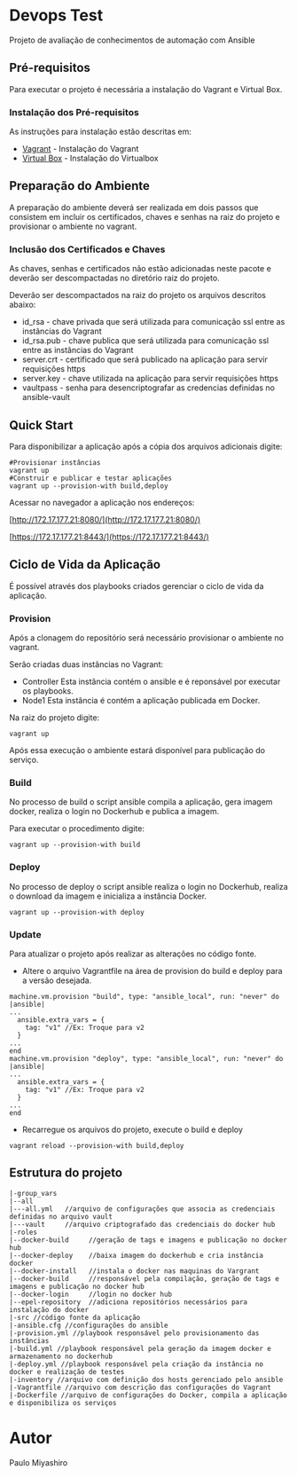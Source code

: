 # Devops Test
Projeto de avaliação de conhecimentos de automação com Ansible
## Pré-requisitos
Para executar o projeto é necessária a instalação do Vagrant e Virtual Box.
### Instalação dos Pré-requisitos
As instruções para instalação estão descritas em:
* [Vagrant](https://www.vagrantup.com/docs/installation/) - Instalação do Vagrant
* [Virtual Box](https://www.virtualbox.org/manual/UserManual.html#intro-installing) - Instalação do Virtualbox
## Preparação do Ambiente
A preparação do ambiente deverá ser realizada em dois passos que consistem em incluir os certificados, chaves e senhas na raiz do projeto e provisionar o ambiente no vagrant.
### Inclusão dos Certificados e Chaves
As chaves, senhas e certificados não estão adicionadas neste pacote e deverão ser descompactadas no diretório raiz do projeto.

Deverão ser descompactados na raiz do projeto os arquivos descritos abaixo: 
* id_rsa - chave privada que será utilizada para comunicação ssl entre as instâncias do Vagrant
* id_rsa.pub - chave publica que será utilizada para comunicação ssl entre as instâncias do Vagrant
* server.crt - certificado que será publicado na aplicação para servir requisições https
* server.key - chave utilizada na aplicação para servir requisições https
* vaultpass - senha para desencriptografar as credencias definidas no ansible-vault

## Quick Start
Para disponibilizar a aplicação após a cópia dos arquivos adicionais digite:
```
#Provisionar instâncias
vagrant up
#Construir e publicar e testar aplicações
vagrant up --provision-with build,deploy
```
Acessar no navegador a aplicação nos endereços:

[http://172.17.177.21:8080/](http://172.17.177.21:8080/)

[https://172.17.177.21:8443/](https://172.17.177.21:8443/)

## Ciclo de Vida da Aplicação
É possível através dos playbooks criados gerenciar o ciclo de vida da aplicação.

### Provision
Após a clonagem do repositório será necessário provisionar o ambiente no vagrant.

Serão criadas duas instâncias no Vagrant:
* Controller
Esta instância contém o ansible e é reponsável por executar os playbooks.
* Node1
Esta instância é contém a aplicação publicada em Docker.

Na raiz do projeto digite:
```
vagrant up
```
Após essa execução o ambiente estará disponível para publicação do serviço.
### Build
No processo de build o script ansible compila a aplicação, gera imagem docker, realiza o login no Dockerhub e publica a imagem.

Para executar o procedimento digite:
```
vagrant up --provision-with build
```
### Deploy
No processo de deploy o script ansible realiza o login no Dockerhub, realiza o download da imagem e inicializa a instância Docker.
```
vagrant up --provision-with deploy
```
### Update
Para atualizar o projeto após realizar as alterações no código fonte.

- Altere o arquivo Vagrantfile na área de provision do build e deploy para a versão desejada.
```
machine.vm.provision "build", type: "ansible_local", run: "never" do |ansible|
...
  ansible.extra_vars = {
    tag: "v1" //Ex: Troque para v2 
  }
...
end
machine.vm.provision "deploy", type: "ansible_local", run: "never" do |ansible|
...
  ansible.extra_vars = {
    tag: "v1" //Ex: Troque para v2 
  }
...
end
```
- Recarregue os arquivos do projeto, execute o build e deploy
```
vagrant reload --provision-with build,deploy
```
## Estrutura do projeto
```
|-group_vars
|--all
|---all.yml   //arquivo de configurações que associa as credenciais definidas no arquivo vault
|---vault     //arquivo criptografado das credenciais do docker hub
|-roles
|--docker-build     //geração de tags e imagens e publicação no docker hub
|--docker-deploy    //baixa imagem do dockerhub e cria instância docker
|--docker-install   //instala o docker nas maquinas do Vargrant
|--docker-build     //responsável pela compilação, geração de tags e imagens e publicação no docker hub
|--docker-login     //login no docker hub
|--epel-repository  //adiciona repositórios necessários para instalação do docker
|-src //código fonte da aplicação
|-ansible.cfg //configurações do ansible
|-provision.yml //playbook responsável pelo provisionamento das instâncias
|-build.yml //playbook responsável pela geração da imagem docker e armazenamento no dockerhub 
|-deploy.yml //playbook responsável pela criação da instância no docker e realização de testes
|-inventory //arquivo com definição dos hosts gerenciado pelo ansible
|-Vagrantfile //arquivo com descrição das configurações do Vagrant
|-Dockerfile //arquivo de configurações do Docker, compila a aplicação e disponibiliza os serviços
```
# Autor
Paulo Miyashiro


